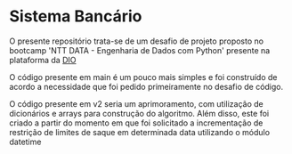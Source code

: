 # Sistema Bancário
O presente repositório trata-se de um desafio de projeto proposto no bootcamp 'NTT DATA - Engenharia de Dados com Python' presente na plataforma da [DIO](https://www.dio.me)

O código presente em main é um pouco mais simples e foi construído de acordo a necessidade que foi pedido primeiramente no desafio de código.

O código presente em v2 seria um aprimoramento, com utilização de dicionários e arrays para construção do algoritmo. Além disso, este foi criado a partir do momento em que foi solicitado a incrementação de restrição de limites de saque em determinada data utilizando o módulo datetime